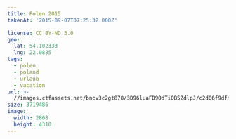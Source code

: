 ```yaml
---
title: Polen 2015
takenAt: '2015-09-07T07:25:32.000Z'

license: CC BY-ND 3.0
geo:
  lat: 54.102333
  lng: 22.0885
tags:
  - polen
  - poland
  - urlaub
  - vacation
url: >-
  //images.ctfassets.net/bncv3c2gt878/3D96luaFD90dTiOB5ZdlpJ/c2d06f9dff17a56413a3b572543764db/polen-2015_25862549911_o
size: 3719486
image:
  width: 2868
  height: 4310
---
```

